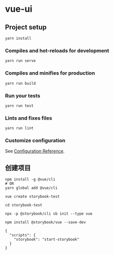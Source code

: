 # vue-ui

## Project setup
```
yarn install
```

### Compiles and hot-reloads for development
```
yarn run serve
```

### Compiles and minifies for production
```
yarn run build
```

### Run your tests
```
yarn run test
```

### Lints and fixes files
```
yarn run lint
```

### Customize configuration
See [Configuration Reference](https://cli.vuejs.org/config/).

## 创建项目
```
npm install -g @vue/cli
# OR
yarn global add @vue/cli

vue create storybook-test

cd storybook-test

npx -p @storybook/cli sb init --type vue

npm install @storybook/vue --save-dev

{
  "scripts": {
    "storybook": "start-storybook"
  }
}


```
